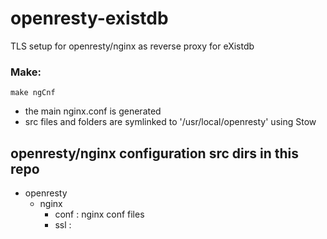 # openresty-existdb

TLS setup for openresty/nginx as reverse proxy for eXistdb

### Make:

`make ngCnf`
 - the main nginx.conf is generated 
 - src files and folders are symlinked to '/usr/local/openresty'  using Stow

## openresty/nginx configuration src dirs in this repo 

- openresty
  - nginx
    - conf : nginx conf files
    - ssl  : 


